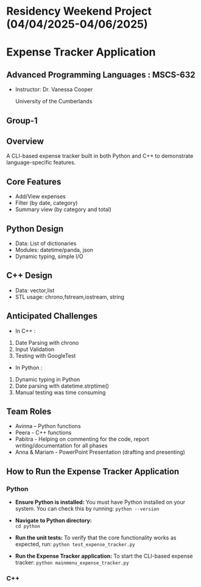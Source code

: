 # Residency Weekend Project (04/04/2025-04/06/2025)
# Expense Tracker Application
## Advanced Programming Languages : MSCS-632
- Instructor: Dr. Vanessa Cooper
   
    University of the Cumberlands
## Group-1

## Overview
A CLI-based expense tracker built in both Python and C++ to demonstrate language-specific features.

## Core Features
- Add/View expenses
- Filter (by date, category)
- Summary view (by category and total)

## Python Design
- Data: List of dictionaries
- Modules: datetime/panda, json
- Dynamic typing, simple I/O

## C++ Design
- Data: vector,list
- STL usage: chrono,fstream,iostream, string
  
## Anticipated Challenges
- In C++ :
1. Date Parsing with chrono
2. Input Validation
3. Testing with GoogleTest

- In Python :
1. Dynamic typing in Python
2. Date parsing with datetime.strptime()
3. Manual testing was time consuming

## Team Roles
- Avinna – Python functions
- Peera - C++ functions
- Pabitra - Helping on commenting for the code, report writing/documentation for all phases
- Anna & Mariam - PowerPoint Presentation (drafting and presenting)

## How to Run the Expense Tracker Application

### Python 

- **Ensure Python is installed:**
You must have Python installed on your system. You can check this by running: `python --version`
  
- **Navigate to Python directory:**  
`cd python`

- **Run the unit tests:**
To verify that the core functionality works as expected, run: `python test_expense_tracker.py`

- **Run the Expense Tracker application:**
To start the CLI-based expense tracker: `python mainmenu_expense_tracker.py`

### C++ 
